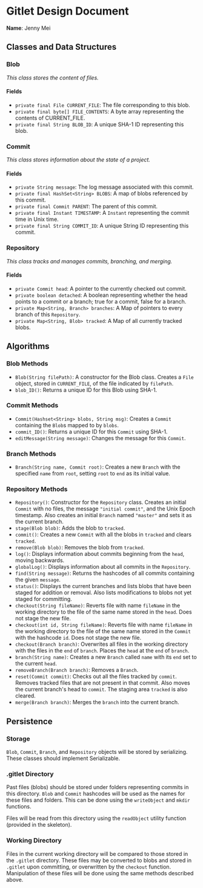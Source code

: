 # Gitlet Design Document


**Name**: Jenny Mei


## Classes and Data Structures

### Blob
*This class stores the content of files.*
#### Fields
- `private final File CURRENT_FILE`: The file corresponding to this blob.
- `private final byte[] FILE_CONTENTS`: A byte array representing the contents of CURRENT_FILE.
- `private final String BLOB_ID`: A unique SHA-1 ID representing this blob.


### Commit
*This class stores information about the state of a project.*
#### Fields
- `private String message`: The log message associated with this commit.
- `private final HashSet<String> BLOBS`: A map of blobs referenced by this commit.
- `private final Commit PARENT`: The parent of this commit.
- `private final Instant TIMESTAMP`: A `Instant` representing the commit time in Unix time.
- `private final String COMMIT_ID`: A unique String ID representing this commit.


### Repository
*This class tracks and manages commits, branching, and merging.*
#### Fields
- `private Commit head`: A pointer to the currently checked out commit.
- `private boolean detached`: A boolean representing whether the head points to a commit or a branch; true for a commit, false for a branch.
- `private Map<String, Branch> branches`: A Map of pointers to every branch of this `Repository`.
- `private Map<String, Blob> tracked`: A Map of all currently tracked blobs.


## Algorithms

### Blob Methods
- `Blob(String filePath)`: A constructor for the Blob class. Creates a `File` object, stored in `CURRENT_FILE`, of the file indicated by `filePath`.
- `blob_ID()`: Returns a unique ID for this Blob using SHA-1.

### Commit Methods
- `Commit(Hashset<String> blobs, String msg)`: Creates a `Commit` containing the `Blob`s mapped to by `blobs`.
- `commit_ID()`: Returns a unique ID for this `Commit` using SHA-1.
- `editMessage(String message)`: Changes the message for this `Commit`.

### Branch Methods
- `Branch(String name, Commit root)`: Creates a new `Branch` with the specified `name` from `root`, setting `root` to `end` as its initial value.

### Repository Methods
- `Repository()`: Constructor for the `Repository` class. Creates an initial `Commit` with no files, the message `"initial commit"`, and the Unix Epoch timestamp. Also creates an initial `Branch` named `"master"` and sets it as the current branch.
- `stage(Blob blob)`: Adds the blob to `tracked`.
- `commit()`: Creates a new `Commit` with all the blobs in `tracked` and clears `tracked`.
- `remove(Blob blob)`: Removes the blob from `tracked`.
- `log()`: Displays information about commits beginning from the `head`, moving backwards.
- `globalLog()`: Displays information about all commits in the `Repository`.   
- `find(String message)`: Returns the hashcodes of all commits containing the given `message`.
- `status()`: Displays the current branches and lists blobs that have been staged for addition or removal. Also lists modifications to blobs not yet staged for committing.
- `checkout(String fileName)`: Reverts file with name `fileName` in the working directory to the file of the same name stored in the `head`. Does not stage the new file.
- `checkout(int id, String fileName)`: Reverts file with name `fileName` in the working directory to the file of the same name stored in the `Commit` with the hashcode `id`. Does not stage the new file.
- `checkout(Branch branch)`: Overwrites all files in the working directory with the files in the `end` of `branch`. Places the `head` at the `end` of `branch`.
- `branch(String name)`: Creates a new `Branch` called `name` with its `end` set to the current `head`.
- `removeBranch(Branch branch)`: Removes a `Branch`.
- `reset(Commit commit)`: Checks out all the files tracked by `commit`. Removes tracked files that are not present in that commit. Also moves the current branch's head to `commit`. The staging area `tracked` is also cleared.
- `merge(Branch branch)`: Merges the `branch` into the current branch.


## Persistence

### Storage
`Blob`, `Commit`, `Branch`, and `Repository` objects will be stored by serializing. These classes should implement Serializable.

### .gitlet Directory
Past files (blobs) should be stored under folders representing commits in this directory. `Blob` and `Commit` hashcodes will be used as the names for these files and folders. This can be done using the `writeObject` and `mkdir` functions.

Files will be read from this directory using the `readObject` utility function (provided in the skeleton).


### Working Directory
Files in the current working directory will be compared to those stored in the `.gitlet` directory. These files may be converted to blobs and stored in `.gitlet` upon committing, or overwritten by the `checkout` function. Manipulation of these files will be done using the same methods described above.


